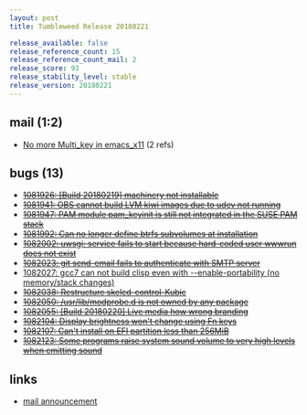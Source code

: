 ```yaml
---
layout: post
title: Tumbleweed Release 20180221

release_available: false
release_reference_count: 15
release_reference_count_mail: 2
release_score: 93
release_stability_level: stable
release_version: 20180221
---
```


## mail (1:2)

- [No more Multi_key in emacs_x11](https://lists.opensuse.org/opensuse-factory/2018-02/msg00992.html) (2 refs)

## bugs (13)

<!--more-->

- ~~[1081926: \[Build 20180219\]  machinery not installable](https://bugzilla.opensuse.org/show_bug.cgi?id=1081926)~~
- ~~[1081941: OBS cannot build LVM kiwi images due to udev not running](https://bugzilla.opensuse.org/show_bug.cgi?id=1081941)~~
- ~~[1081947: PAM module pam_keyinit is still not integrated in the SUSE PAM stack](https://bugzilla.opensuse.org/show_bug.cgi?id=1081947)~~
- ~~[1081992: Can no longer define btrfs subvolumes at installation](https://bugzilla.opensuse.org/show_bug.cgi?id=1081992)~~
- ~~[1082002: uwsgi: service fails to start because hard-coded user wwwrun does not exist](https://bugzilla.opensuse.org/show_bug.cgi?id=1082002)~~
- ~~[1082023: git send-email fails to authenticate with SMTP server](https://bugzilla.opensuse.org/show_bug.cgi?id=1082023)~~
- [1082027: gcc7 can not build clisp even with --enable-portability (no memory/stack changes)](https://bugzilla.opensuse.org/show_bug.cgi?id=1082027)
- ~~[1082038: Restructure skelcd-control-Kubic](https://bugzilla.opensuse.org/show_bug.cgi?id=1082038)~~
- ~~[1082050: /usr/lib/modprobe.d is not owned by any package](https://bugzilla.opensuse.org/show_bug.cgi?id=1082050)~~
- ~~[1082055: \[Build 20180220\] Live media how wrong branding](https://bugzilla.opensuse.org/show_bug.cgi?id=1082055)~~
- ~~[1082104: Display brightness won't change using Fn keys](https://bugzilla.opensuse.org/show_bug.cgi?id=1082104)~~
- ~~[1082107: Can't install on EFI partition less than 256MiB](https://bugzilla.opensuse.org/show_bug.cgi?id=1082107)~~
- ~~[1082123: Some programs raise system sound volume to very high levels when emitting sound](https://bugzilla.opensuse.org/show_bug.cgi?id=1082123)~~



## links

- [mail announcement](https://lists.opensuse.org/opensuse-factory/2018-02/msg00977.html)
